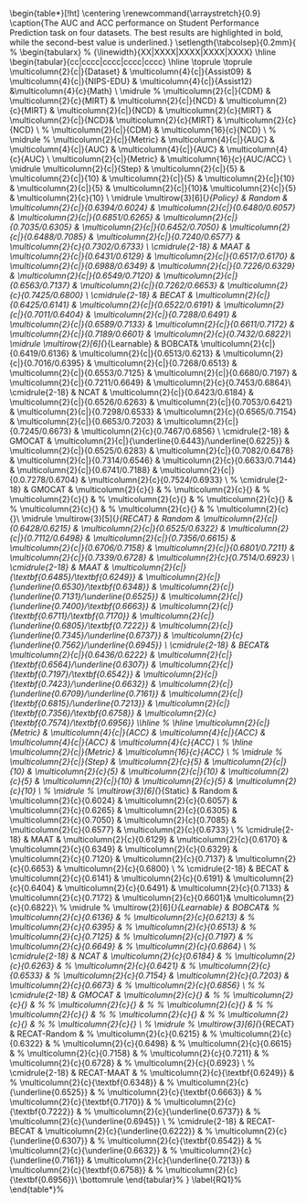 
\begin{table*}[!ht]
  \centering
  \renewcommand{\arraystretch}{0.9}
  \caption{The AUC and ACC performance on Student Performance Prediction task on four datasets. The best results are highlighted in bold, while the second-best value is underlined.}
 \setlength{\tabcolsep}{0.2mm}{
     % \begin{tabularx}
     % {\linewidth}{XX|XXXX|XXXX|XXXX|XXXX} \hline
     \begin{tabular}{cc|cccc|cccc|cccc|cccc} \hline
    \toprule
    \toprule
    \multicolumn{2}{c|}{Dataset} & \multicolumn{4}{c|}{Assist09} & \multicolumn{4}{c|}{NIPS-EDU} & \multicolumn{4}{c|}{Assist12} &\multicolumn{4}{c}{Math} \\
    \midrule
    % \multicolumn{2}{c|}{CDM} & \multicolumn{2}{c}{MIRT} & \multicolumn{2}{c|}{NCD} & \multicolumn{2}{c}{MIRT} & \multicolumn{2}{c|}{NCD} & \multicolumn{2}{c}{MIRT} & \multicolumn{2}{c|}{NCD}& \multicolumn{2}{c}{MIRT} & \multicolumn{2}{c}{NCD} \\
    % \multicolumn{2}{c|}{CDM} & \multicolumn{16}{c}{NCD} \\
    % \midrule
    % \multicolumn{2}{c|}{Metric} & \multicolumn{4}{c|}{AUC}      & \multicolumn{4}{c|}{AUC}      & \multicolumn{4}{c|}{AUC} & \multicolumn{4}{c}{AUC} \\
    \multicolumn{2}{c|}{Metric} & \multicolumn{16}{c}{AUC/ACC} \\
    \midrule
    \multicolumn{2}{c|}{Step} & \multicolumn{2}{c|}{5} & \multicolumn{2}{c|}{10} & \multicolumn{2}{c|}{5} & \multicolumn{2}{c|}{10} & \multicolumn{2}{c|}{5} & \multicolumn{2}{c|}{10}& \multicolumn{2}{c|}{5} & \multicolumn{2}{c}{10} \\
    \midrule
    \multirow{3}[6]{*}{Policy} & Random & \multicolumn{2}{c|}{0.6394/0.6024} & \multicolumn{2}{c|}{0.6480/0.6057} & \multicolumn{2}{c|}{0.6851/0.6265} & \multicolumn{2}{c|}{0.7035/0.6305} & \multicolumn{2}{c|}{0.6452/0.7050} & \multicolumn{2}{c|}{0.6488/0.7085} & \multicolumn{2}{c|}{0.7240/0.6577} & \multicolumn{2}{c}{0.7302/0.6733} \\
    \cmidrule{2-18}            & MAAT   & \multicolumn{2}{c|}{0.6431/0.6129} & \multicolumn{2}{c|}{0.6517/0.6170} & \multicolumn{2}{c|}{0.6988/0.6349} & \multicolumn{2}{c|}{0.7226/0.6329} & \multicolumn{2}{c|}{0.6549/0.7120} & \multicolumn{2}{c|}{0.6563/0.7137} & \multicolumn{2}{c|}{0.7262/0.6653} & \multicolumn{2}{c}{0.7425/0.6800} \\
    \cmidrule{2-18}            & BECAT  & \multicolumn{2}{c|}{0.6425/0.6141} & \multicolumn{2}{c|}{0.6522/0.6191} & \multicolumn{2}{c|}{0.7011/0.6404} & \multicolumn{2}{c|}{0.7288/0.6491} & \multicolumn{2}{c|}{0.6589/0.7133} & \multicolumn{2}{c|}{0.6611/0.7172} & \multicolumn{2}{c|}{0.7189/0.6601} & \multicolumn{2}{c}{0.7432/0.6822}\\
    \midrule
    \multirow{2}[6]{*}{Learnable} & BOBCAT& \multicolumn{2}{c|}{0.6419/0.6136}   & 
\multicolumn{2}{c|}{0.6513/0.6213}   & 
\multicolumn{2}{c|}{0.7016/0.6395}   & 
\multicolumn{2}{c|}{0.7268/0.6513}   & 
\multicolumn{2}{c|}{0.6553/0.7125}   & 
\multicolumn{2}{c|}{0.6680/0.7197}   & 
\multicolumn{2}{c|}{0.7211/0.6649}   & 
\multicolumn{2}{c}{0.7453/0.6864}\\
\cmidrule{2-18}          & NCAT  & \multicolumn{2}{c|}{0.6423/0.6184}   & 
\multicolumn{2}{c|}{0.6526/0.6263}   & 
\multicolumn{2}{c|}{0.7053/0.6421}   & 
\multicolumn{2}{c|}{0.7298/0.6533}   & 
\multicolumn{2}{c}{0.6565/0.7154}   & \multicolumn{2}{c|}{0.6653/0.7203}  & \multicolumn{2}{c|}{0.7245/0.6673}   & 
\multicolumn{2}{c}{0.7467/0.6856} \\
\cmidrule{2-18}          & GMOCAT  & \multicolumn{2}{c|}{\underline{0.6443}/\underline{0.6225}}   & 
\multicolumn{2}{c|}{0.6525/0.6283}   & 
\multicolumn{2}{c|}{0.7082/0.6478}   & 
\multicolumn{2}{c|}{0.7314/0.6546}   & 
\multicolumn{2}{c}{0.6633/0.7144}   & \multicolumn{2}{c|}{0.6741/0.7188}  & \multicolumn{2}{c|}{0.0.7278/0.6704}   & 
\multicolumn{2}{c}{0.7524/0.6933} \\
% \cmidrule{2-18}          & GMOCAT & \multicolumn{2}{c}{}   & 
% \multicolumn{2}{c}{}   & 
% \multicolumn{2}{c}{}   & 
% \multicolumn{2}{c}{}   & 
% \multicolumn{2}{c}{}   & 
% \multicolumn{2}{c}{}   & 
% \multicolumn{2}{c}{}   & 
% \multicolumn{2}{c}{}\\
    \midrule
    \multirow{3}[5]{*}{RECAT} & Random & 
\multicolumn{2}{c|}{0.6428/0.6215}  & 
\multicolumn{2}{c|}{0.6525/0.6322}  & 
\multicolumn{2}{c|}{0.7112/0.6498}  & 
\multicolumn{2}{c|}{0.7356/0.6615}  & 
\multicolumn{2}{c|}{0.6706/0.7158}  & 
\multicolumn{2}{c|}{0.6801/0.7211}  & 
\multicolumn{2}{c|}{0.7339/0.6728}  & 
\multicolumn{2}{c}{0.7514/0.6923}  \\
\cmidrule{2-18}          & MAAT & \multicolumn{2}{c|}{\textbf{0.6485}/\textbf{0.6249}}   & 
\multicolumn{2}{c|}{\underline{0.6530}/\textbf{0.6348}}   & 
\multicolumn{2}{c|}{\underline{0.7131}/\underline{0.6525}}   & 
\multicolumn{2}{c|}{\underline{0.7400}/\textbf{0.6663}}   & 
\multicolumn{2}{c|}{\textbf{0.6711}/\textbf{0.7170}}   & 
\multicolumn{2}{c|}{\underline{0.6805}/\textbf{0.7222}}   & 
\multicolumn{2}{c|}{\underline{0.7345}/\underline{0.6737}}      &
\multicolumn{2}{c}{\underline{0.7562}/\underline{0.6945}} \\
\cmidrule{2-18}          & BECAT& \multicolumn{2}{c|}{0.6436/0.6222}   & 
\multicolumn{2}{c|}{\textbf{0.6564}/\underline{0.6307}}    & 
\multicolumn{2}{c|}{\textbf{0.7197}/\textbf{0.6542}}      & 
\multicolumn{2}{c|}{\textbf{0.7423}/\underline{0.6632}}      & 
\multicolumn{2}{c|}{\underline{0.6709}/\underline{0.7161}}   & 
\multicolumn{2}{c|}{\textbf{0.6815}/\underline{0.7213}} & 
\multicolumn{2}{c|}{\textbf{0.7356}/\textbf{0.6758}}      & 
\multicolumn{2}{c}{\textbf{0.7574}/\textbf{0.6956}} \\\hline 
% \hline    \multicolumn{2}{c|}{Metric} & \multicolumn{4}{c|}{ACC}      & \multicolumn{4}{c|}{ACC}      & \multicolumn{4}{c|}{ACC} & \multicolumn{4}{c}{ACC} \\
% \hline    \multicolumn{2}{c|}{Metric} & \multicolumn{16}{c}{ACC} \\
%     \midrule
%     \multicolumn{2}{c|}{Step} & \multicolumn{2}{c}{5} & \multicolumn{2}{c|}{10} & \multicolumn{2}{c}{5} & \multicolumn{2}{c|}{10} & \multicolumn{2}{c}{5} & \multicolumn{2}{c|}{10} & \multicolumn{2}{c}{5} & \multicolumn{2}{c}{10} \\
%     \midrule
%     \multirow{3}[6]{*}{Static} & Random & \multicolumn{2}{c}{0.6024} & \multicolumn{2}{c}{0.6057} & \multicolumn{2}{c}{0.6265} & \multicolumn{2}{c}{0.6305} & \multicolumn{2}{c}{0.7050} & \multicolumn{2}{c}{0.7085} & \multicolumn{2}{c}{0.6577} & \multicolumn{2}{c}{0.6733} \\
% \cmidrule{2-18}          & MAAT  & \multicolumn{2}{c}{0.6129}   & \multicolumn{2}{c}{0.6170}    & \multicolumn{2}{c}{0.6349}      & \multicolumn{2}{c}{0.6329}      & \multicolumn{2}{c}{0.7120}   & \multicolumn{2}{c}{0.7137}  & \multicolumn{2}{c}{0.6653}      & \multicolumn{2}{c}{0.6800} \\
% \cmidrule{2-18}          & BECAT & \multicolumn{2}{c}{0.6141}   & \multicolumn{2}{c}{0.6191}    & \multicolumn{2}{c}{0.6404}      & \multicolumn{2}{c}{0.6491}      & \multicolumn{2}{c}{0.7133}   & \multicolumn{2}{c}{0.7172} & \multicolumn{2}{c}{0.6601}& \multicolumn{2}{c}{0.6822}\\
%     \midrule
%     \multirow{2}[6]{*}{Learnable} & BOBCAT& 
% \multicolumn{2}{c}{0.6136}   & 
% \multicolumn{2}{c}{0.6213}    & 
% \multicolumn{2}{c}{0.6395}      & 
% \multicolumn{2}{c}{0.6513}      & 
% \multicolumn{2}{c}{0.7125}   & 
% \multicolumn{2}{c}{0.7197}  & 
% \multicolumn{2}{c}{0.6649}      & 
% \multicolumn{2}{c}{0.6864} \\
% \cmidrule{2-18}          & NCAT  & \multicolumn{2}{c}{0.6184}   & 
% \multicolumn{2}{c}{0.6263}    & 
% \multicolumn{2}{c}{0.6421}      & 
% \multicolumn{2}{c}{0.6533}      & 
% \multicolumn{2}{c}{0.7154}   & \multicolumn{2}{c}{0.7203} & \multicolumn{2}{c}{0.6673}      & 
% \multicolumn{2}{c}{0.6856} \\
% % \cmidrule{2-18}          & GMOCAT & \multicolumn{2}{c}{}   & 
% % \multicolumn{2}{c}{}    & 
% % \multicolumn{2}{c}{}      & 
% % \multicolumn{2}{c}{}      & 
% % \multicolumn{2}{c}{}   & 
% % \multicolumn{2}{c}{} & 
% % \multicolumn{2}{c}{}      & 
% % \multicolumn{2}{c}{} \\
%     \midrule
%     \multirow{3}[6]{*}{RECAT} & RECAT-Random & 
%     \multicolumn{2}{c}{0.6215}   & 
%     \multicolumn{2}{c}{0.6322}    & 
%     \multicolumn{2}{c}{0.6498}      & 
%     \multicolumn{2}{c}{0.6615}      & 
%     \multicolumn{2}{c}{0.7158}   & 
%     \multicolumn{2}{c}{0.7211}  & 
%     \multicolumn{2}{c}{0.6728}      & 
%     \multicolumn{2}{c}{0.6923} \\
% \cmidrule{2-18}          & RECAT-MAAT & 
% \multicolumn{2}{c}{\textbf{0.6249}}   & 
% \multicolumn{2}{c}{\textbf{0.6348}}    & 
% \multicolumn{2}{c}{\underline{0.6525}}      & 
% \multicolumn{2}{c}{\textbf{0.6663}}      & 
% \multicolumn{2}{c}{\textbf{0.7170}}   & 
% \multicolumn{2}{c}{\textbf{0.7222}}  & 
% \multicolumn{2}{c}{\underline{0.6737}}      & 
% \multicolumn{2}{c}{\underline{0.6945}} \\
% \cmidrule{2-18}          & RECAT-BECAT & \multicolumn{2}{c}{\underline{0.6222}}   & 
% \multicolumn{2}{c}{\underline{0.6307}}    & 
% \multicolumn{2}{c}{\textbf{0.6542}}      & 
% \multicolumn{2}{c}{\underline{0.6632}}      & 
% \multicolumn{2}{c}{\underline{0.7161}}   & \multicolumn{2}{c}{\underline{0.7213}}   & \multicolumn{2}{c}{\textbf{0.6758}}      & 
% \multicolumn{2}{c}{\textbf{0.6956}}\\
\bottomrule
    \end{tabular}%
       }
  \label{RQ1}%
\end{table*}%


